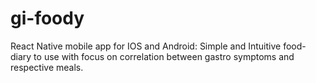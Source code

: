 # gi-foody
React Native mobile app for IOS and Android: Simple and Intuitive food-diary to use with focus on correlation between gastro symptoms and respective meals.
